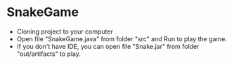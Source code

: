 # SnakeGame
- Cloning project to your computer
- Open file "SnakeGame.java" from folder "src" and Run to play the game.
- If you don't have IDE, you can open file "Snake.jar" from folder "out/artifacts" to play.
